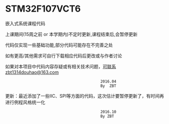 # STM32F107VCT6

嵌入式系统课程代码  

上课期间(15周之前 or 本学期内)不定时更新,课程结束后,会暂停更新

代码仅实现一些基础功能,部分代码可能存在不完善之处

如有更高/其他需求可自行下载相应代码后更改或与作者讨论

如果对本项目中代码内容存疑或有相关技术问题，可联系zbt1314douhao@163.com


                                              2016.04
                                              By  ZBT
                                              
更新：最近添加了一些IIC、SPI等方面的代码，这次估计要暂停更新了，有时间再进行例程风格统一化
                                              
                                              2016.10
                                              By ZBT

